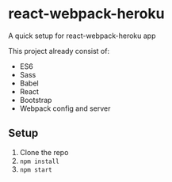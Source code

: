 # react-webpack-heroku
A quick setup for react-webpack-heroku app

This project already consist of:
* ES6
* Sass
* Babel
* React
* Bootstrap
* Webpack config and server

## Setup
1. Clone the repo
2. `npm install`
3. `npm start`

